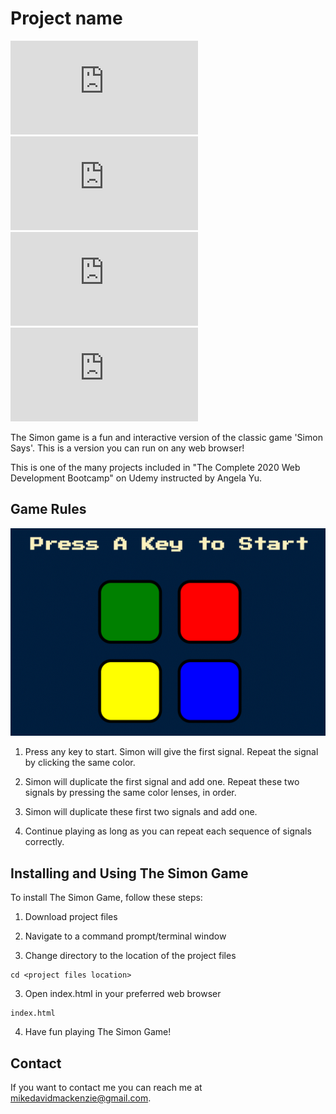 # Project name

<!--- These are examples. See https://shields.io for others or to customize this set of shields. You might want to include dependencies, project status and licence info here --->
![GitHub repo size](https://img.shields.io/github/repo-size/scottydocs/README-template.md)
![GitHub contributors](https://img.shields.io/github/contributors/scottydocs/README-template.md)
![GitHub stars](https://img.shields.io/github/stars/scottydocs/README-template.md?style=social)
![GitHub forks](https://img.shields.io/github/forks/scottydocs/README-template.md?style=social)

The Simon game is a fun and interactive version of the classic game 'Simon Says'.  This is a version you can run on any web browser!

This is one of the many projects included in "The Complete 2020 Web Development Bootcamp" on Udemy instructed by Angela Yu.

## Game Rules

![Start Screen](simon.gif)

1. Press any key to start.  Simon will give the first signal.  Repeat the signal by clicking the same color.

2. Simon will duplicate the first signal and add one.  Repeat these two signals by pressing the same color lenses, in order.

3. Simon will duplicate these first two signals and add one.

4. Continue playing as long as you can repeat each sequence of signals correctly.

## Installing and Using The Simon Game

To install The Simon Game, follow these steps:

1. Download project files

2. Navigate to a command prompt/terminal window

2. Change directory to the location of the project files
```
cd <project files location>
```
3. Open index.html in your preferred web browser
```
index.html
```
4. Have fun playing The Simon Game!

## Contact

If you want to contact me you can reach me at mikedavidmackenzie@gmail.com.
